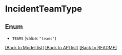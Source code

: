 # IncidentTeamType

## Enum

- `TEAMS` (value: `"teams"`)

[[Back to Model list]](../README.md#documentation-for-models) [[Back to API list]](../README.md#documentation-for-api-endpoints) [[Back to README]](../README.md)

